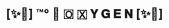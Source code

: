 <h1 align="center"><b>[✨🥀] ™°‌ 🫧 🇴 🇽 𝐘 𝐆 𝐄 𝐍 [✨🥀]</b></h1>
<!--
✨ᴛʜɪs ʀᴇᴘᴏ ɪs ᴇᴅɪᴛᴇᴅ ᴀɴᴅ ʙʀᴏᴜɢʜᴛ ᴛᴏ ʏᴏᴜ ʙʏ ᴛᴇᴀᴍ ғʟᴀᴍᴇ✨.

<p 

</p>

<h1 align="center"><b> 𝕱𝕷𝕬𝕸𝕰 𝙓 𝕾𝖕𝖆𝖒🔥</b></h1>

<h4 align="center"> 𝐓𝐇𝐄 𝐏𝐎𝐖𝐄𝐑𝐅𝐔𝐋 𝐒𝐏𝐀𝐌𝐁𝐎𝐓𝐒</h4>

<p align="center"><a href="https://t.me/NEONEX_FL4ME"><img src="https://telegra.ph/file/14c2f01b61a1b54764819.jpg" width="400"></a></p>


> ⭐️ Thanks to everyone for using THIS FLAME SPAM BOT, That is the greatest pleasure we have !

<br>

# ᴅᴇᴘʟᴏʏᴍᴇɴᴛ


<details>
<summary><b>ᴅᴇᴘʟᴏʏ ᴛᴏ ʜᴇʀᴏᴋᴜ</b></summary>
<br>

[![Deploy](https://www.herokucdn.com/deploy/button.svg)](https://dashboard.heroku.com/new?template=https://github.com/FLAMEXGHUB/FL4MEXSPAM)


</details>


# Rᴇǫᴜɪʀᴇᴍᴇɴᴛs

- `10 BOT-TOKENS`

- `OWNER-ID`


# ꜱᴜᴘᴘᴏʀᴛ ✨
<a href="https://t.me/FL4ME_chats"><img src="https://img.shields.io/badge/Join-Telegram%20Channel-red.svg?logo=Telegram"></a>

